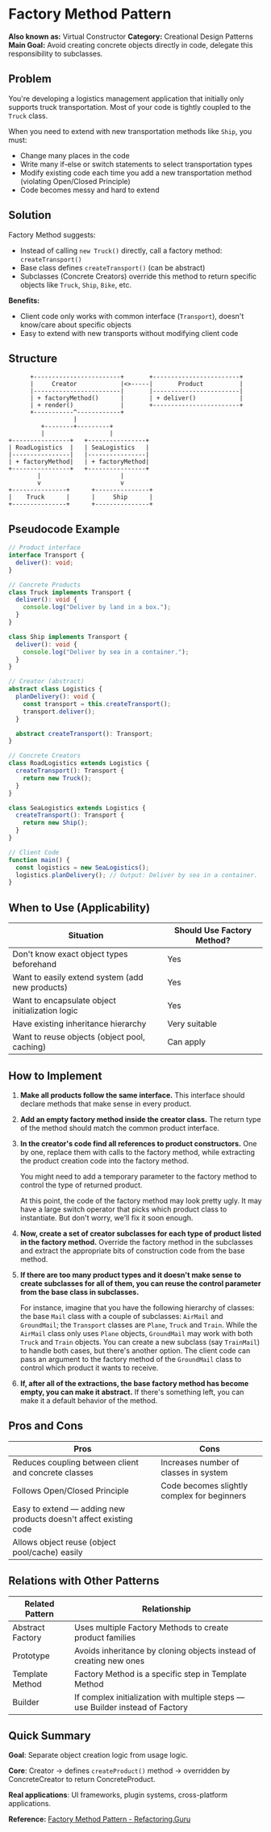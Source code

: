 # Factory Method Pattern

**Also known as:** Virtual Constructor
**Category:** Creational Design Patterns
**Main Goal:** Avoid creating concrete objects directly in code, delegate this responsibility to subclasses.

## Problem

You're developing a logistics management application that initially only supports truck transportation. Most of your code is tightly coupled to the `Truck` class.

When you need to extend with new transportation methods like `Ship`, you must:

- Change many places in the code
- Write many if-else or switch statements to select transportation types
- Modify existing code each time you add a new transportation method (violating Open/Closed Principle)
- Code becomes messy and hard to extend

## Solution

Factory Method suggests:

- Instead of calling `new Truck()` directly, call a factory method: `createTransport()`
- Base class defines `createTransport()` (can be abstract)
- Subclasses (Concrete Creators) override this method to return specific objects like `Truck`, `Ship`, `Bike`, etc.

**Benefits:**

- Client code only works with common interface (`Transport`), doesn't know/care about specific objects
- Easy to extend with new transports without modifying client code

## Structure

```
      +------------------------+       +------------------------+
      |     Creator            |<>-----|       Product          |
      |------------------------|       |------------------------|
      | + factoryMethod()      |       | + deliver()            |
      | + render()             |       +------------------------+
      +-----------^------------+
                  |
         +--------+---------+
         |                  |
+----------------+   +----------------+
| RoadLogistics  |   | SeaLogistics   |
|----------------|   |----------------|
| + factoryMethod|   | + factoryMethod|
+----------------+   +----------------+
        |                      |
        v                      v
+---------------+      +---------------+
|    Truck      |      |     Ship      |
+---------------+      +---------------+
```

## Pseudocode Example

```typescript
// Product interface
interface Transport {
  deliver(): void;
}

// Concrete Products
class Truck implements Transport {
  deliver(): void {
    console.log("Deliver by land in a box.");
  }
}

class Ship implements Transport {
  deliver(): void {
    console.log("Deliver by sea in a container.");
  }
}

// Creator (abstract)
abstract class Logistics {
  planDelivery(): void {
    const transport = this.createTransport();
    transport.deliver();
  }

  abstract createTransport(): Transport;
}

// Concrete Creators
class RoadLogistics extends Logistics {
  createTransport(): Transport {
    return new Truck();
  }
}

class SeaLogistics extends Logistics {
  createTransport(): Transport {
    return new Ship();
  }
}

// Client Code
function main() {
  const logistics = new SeaLogistics();
  logistics.planDelivery(); // Output: Deliver by sea in a container.
}
```

## When to Use (Applicability)

| Situation | Should Use Factory Method? |
|-----------|---------------------------|
| Don't know exact object types beforehand | Yes |
| Want to easily extend system (add new products) | Yes |
| Want to encapsulate object initialization logic | Yes |
| Have existing inheritance hierarchy | Very suitable |
| Want to reuse objects (object pool, caching) | Can apply |

## How to Implement

1. **Make all products follow the same interface.** This interface should declare methods that make sense in every product.

2. **Add an empty factory method inside the creator class.** The return type of the method should match the common product interface.

3. **In the creator's code find all references to product constructors.** One by one, replace them with calls to the factory method, while extracting the product creation code into the factory method.

   You might need to add a temporary parameter to the factory method to control the type of returned product.

   At this point, the code of the factory method may look pretty ugly. It may have a large switch operator that picks which product class to instantiate. But don't worry, we'll fix it soon enough.

4. **Now, create a set of creator subclasses for each type of product listed in the factory method.** Override the factory method in the subclasses and extract the appropriate bits of construction code from the base method.

5. **If there are too many product types and it doesn't make sense to create subclasses for all of them, you can reuse the control parameter from the base class in subclasses.**

   For instance, imagine that you have the following hierarchy of classes: the base `Mail` class with a couple of subclasses: `AirMail` and `GroundMail`; the `Transport` classes are `Plane`, `Truck` and `Train`. While the `AirMail` class only uses `Plane` objects, `GroundMail` may work with both `Truck` and `Train` objects. You can create a new subclass (say `TrainMail`) to handle both cases, but there's another option. The client code can pass an argument to the factory method of the `GroundMail` class to control which product it wants to receive.

6. **If, after all of the extractions, the base factory method has become empty, you can make it abstract.** If there's something left, you can make it a default behavior of the method.

## Pros and Cons

| Pros | Cons |
|------|------|
| Reduces coupling between client and concrete classes | Increases number of classes in system |
| Follows Open/Closed Principle | Code becomes slightly complex for beginners |
| Easy to extend — adding new products doesn't affect existing code | |
| Allows object reuse (object pool/cache) easily | |

## Relations with Other Patterns

| Related Pattern | Relationship |
|-----------------|--------------|
| Abstract Factory | Uses multiple Factory Methods to create product families |
| Prototype | Avoids inheritance by cloning objects instead of creating new ones |
| Template Method | Factory Method is a specific step in Template Method |
| Builder | If complex initialization with multiple steps — use Builder instead of Factory |

## Quick Summary

**Goal**: Separate object creation logic from usage logic.

**Core**: Creator → defines `createProduct()` method → overridden by ConcreteCreator to return ConcreteProduct.

**Real applications**: UI frameworks, plugin systems, cross-platform applications.

**Reference:** [Factory Method Pattern - Refactoring.Guru](https://refactoring.guru/design-patterns/factory-method)
